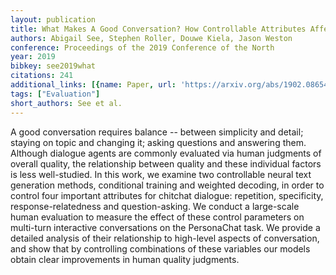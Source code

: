 ```yaml
---
layout: publication
title: What Makes A Good Conversation? How Controllable Attributes Affect Human Judgments
authors: Abigail See, Stephen Roller, Douwe Kiela, Jason Weston
conference: Proceedings of the 2019 Conference of the North
year: 2019
bibkey: see2019what
citations: 241
additional_links: [{name: Paper, url: 'https://arxiv.org/abs/1902.08654'}]
tags: ["Evaluation"]
short_authors: See et al.
---
```

A good conversation requires balance -- between simplicity and detail;
staying on topic and changing it; asking questions and answering them. Although
dialogue agents are commonly evaluated via human judgments of overall quality,
the relationship between quality and these individual factors is less
well-studied. In this work, we examine two controllable neural text generation
methods, conditional training and weighted decoding, in order to control four
important attributes for chitchat dialogue: repetition, specificity,
response-relatedness and question-asking. We conduct a large-scale human
evaluation to measure the effect of these control parameters on multi-turn
interactive conversations on the PersonaChat task. We provide a detailed
analysis of their relationship to high-level aspects of conversation, and show
that by controlling combinations of these variables our models obtain clear
improvements in human quality judgments.